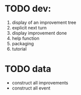# TODO dev: 
1. display of an improvement tree
2. explicit next turn
3. display improvement done
4. help function
5. packaging
6. tutorial

# TODO data
* construct all improvements
* construct all event